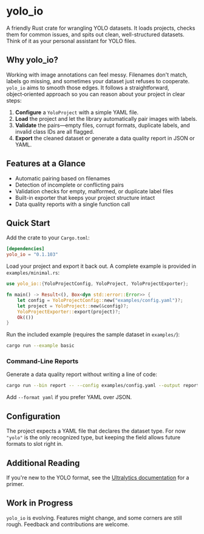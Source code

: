 # yolo_io

A friendly Rust crate for wrangling YOLO datasets. It loads projects, checks them for common issues, and spits out clean, well-structured datasets. Think of it as your personal assistant for YOLO files.

## Why yolo_io?

Working with image annotations can feel messy. Filenames don't match, labels go missing, and sometimes your dataset just refuses to cooperate. `yolo_io` aims to smooth those edges. It follows a straightforward, object‑oriented approach so you can reason about your project in clear steps:

1. **Configure** a `YoloProject` with a simple YAML file.
2. **Load** the project and let the library automatically pair images with labels.
3. **Validate** the pairs—empty files, corrupt formats, duplicate labels, and invalid class IDs are all flagged.
4. **Export** the cleaned dataset or generate a data quality report in JSON or YAML.

## Features at a Glance

- Automatic pairing based on filenames
- Detection of incomplete or conflicting pairs
- Validation checks for empty, malformed, or duplicate label files
- Built-in exporter that keeps your project structure intact
- Data quality reports with a single function call

## Quick Start

Add the crate to your `Cargo.toml`:

```toml
[dependencies]
yolo_io = "0.1.103"
```

Load your project and export it back out. A complete example is provided in
`examples/minimal.rs`:

```rust
use yolo_io::{YoloProjectConfig, YoloProject, YoloProjectExporter};

fn main() -> Result<(), Box<dyn std::error::Error>> {
    let config = YoloProjectConfig::new("examples/config.yaml")?;
    let project = YoloProject::new(&config)?;
    YoloProjectExporter::export(project)?;
    Ok(())
}
```

Run the included example (requires the sample dataset in `examples/`):

```bash
cargo run --example basic
```

### Command-Line Reports

Generate a data quality report without writing a line of code:

```bash
cargo run --bin report -- --config examples/config.yaml --output report.json
```

Add `--format yaml` if you prefer YAML over JSON.

## Configuration

The project expects a YAML file that declares the dataset type. For now `"yolo"` is the only recognized type, but keeping the field allows future formats to slot right in.

## Additional Reading

If you're new to the YOLO format, see the [Ultralytics documentation](https://docs.ultralytics.com/yolov5/tutorials/train_custom_data/#21-create-datasetyaml) for a primer.

## Work in Progress

`yolo_io` is evolving. Features might change, and some corners are still rough. Feedback and contributions are welcome.

